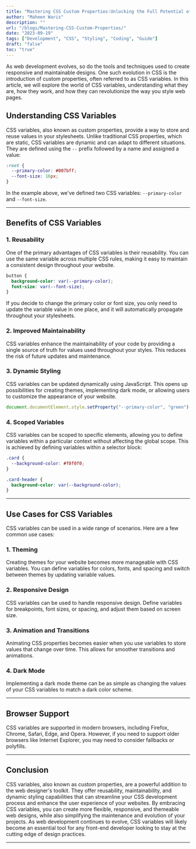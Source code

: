 ```yaml
---
title: "Mastering CSS Custom Properties:Unlocking the Full Potential of Dynamic Styling"
author: "Maheen Waris"
description: ""
url: "/blogs/Mastering-CSS-Custom-Properties/"
date: "2023-09-19"
tags: ["Development", "CSS", "Styling", "Coding", "Guide"]
draft: "false"
toc: "true"
---
```


As web development evolves, so do the tools and techniques used to create responsive and maintainable designs. One such evolution in CSS is the introduction of custom properties, often referred to as CSS variables. In this article, we will explore the world of CSS variables, understanding what they are, how they work, and how they can revolutionize the way you style web pages.

## Understanding CSS Variables

CSS variables, also known as custom properties, provide a way to store and reuse values in your stylesheets. Unlike traditional CSS properties, which are static, CSS variables are dynamic and can adapt to different situations. They are defined using the `--` prefix followed by a name and assigned a value:

```css
:root {
  --primary-color: #007bff;
  --font-size: 16px;
}
```

In the example above, we've defined two CSS variables: `--primary-color` and `--font-size`.

<hr>

## Benefits of CSS Variables

### 1. Reusability

One of the primary advantages of CSS variables is their reusability. You can use the same variable across multiple CSS rules, making it easy to maintain a consistent design throughout your website.

```css
button {
  background-color: var(--primary-color);
  font-size: var(--font-size);
}
```

If you decide to change the primary color or font size, you only need to update the variable value in one place, and it will automatically propagate throughout your stylesheets.

### 2. Improved Maintainability

CSS variables enhance the maintainability of your code by providing a single source of truth for values used throughout your styles. This reduces the risk of future updates and maintenance.

### 3. Dynamic Styling

CSS variables can be updated dynamically using JavaScript. This opens up possibilities for creating themes, implementing dark mode, or allowing users to customize the appearance of your website.

```javascript
document.documentElement.style.setProperty("--primary-color", "green");
```

### 4. Scoped Variables

CSS variables can be scoped to specific elements, allowing you to define variables within a particular context without affecting the global scope. This is achieved by defining variables within a selector block:

```css
.card {
  --background-color: #f0f0f0;
}

.card-header {
  background-color: var(--background-color);
}
```

<hr>

## Use Cases for CSS Variables

CSS variables can be used in a wide range of scenarios. Here are a few common use cases:

### 1. Theming

Creating themes for your website becomes more manageable with CSS variables. You can define variables for colors, fonts, and spacing and switch between themes by updating variable values.

### 2. Responsive Design

CSS variables can be used to handle responsive design. Define variables for breakpoints, font sizes, or spacing, and adjust them based on screen size.

### 3. Animation and Transitions

Animating CSS properties becomes easier when you use variables to store values that change over time. This allows for smoother transitions and animations.

### 4. Dark Mode

Implementing a dark mode theme can be as simple as changing the values of your CSS variables to match a dark color scheme.

<hr>

## Browser Support

CSS variables are supported in modern browsers, including Firefox, Chrome, Safari, Edge, and Opera. However, if you need to support older browsers like Internet Explorer, you may need to consider fallbacks or polyfills.

<hr>

## Conclusion

CSS variables, also known as custom properties, are a powerful addition to the web designer's toolkit. They offer reusability, maintainability, and dynamic styling capabilities that can streamline your CSS development process and enhance the user experience of your websites. By embracing CSS variables, you can create more flexible, responsive, and themeable web designs, while also simplifying the maintenance and evolution of your projects. As web development continues to evolve, CSS variables will likely become an essential tool for any front-end developer looking to stay at the cutting edge of design practices.

---
